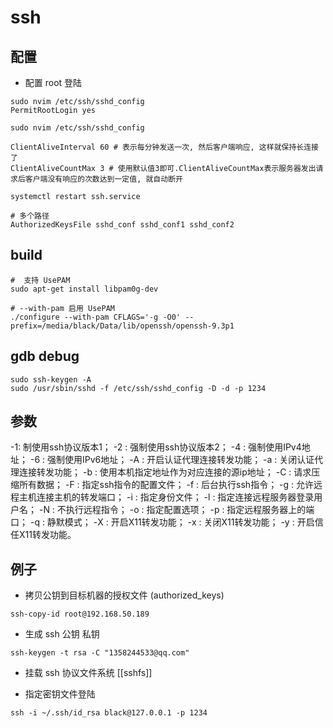 # ssh

## 配置

- 配置 root 登陆
```shell
sudo nvim /etc/ssh/sshd_config
PermitRootLogin yes
```

```shell
sudo nvim /etc/ssh/sshd_config

ClientAliveInterval 60 # 表示每分钟发送一次, 然后客户端响应, 这样就保持长连接了
ClientAliveCountMax 3 # 使用默认值3即可.ClientAliveCountMax表示服务器发出请求后客户端没有响应的次数达到一定值, 就自动断开

systemctl restart ssh.service

# 多个路径
AuthorizedKeysFile sshd_conf sshd_conf1 sshd_conf2
```

## build
```shell
#  支持 UsePAM
sudo apt-get install libpam0g-dev

# --with-pam 启用 UsePAM
./configure --with-pam CFLAGS='-g -O0' --prefix=/media/black/Data/lib/openssh/openssh-9.3p1
```

## gdb debug
```shell
sudo ssh-keygen -A
sudo /usr/sbin/sshd -f /etc/ssh/sshd_config -D -d -p 1234
```

## 参数
-1: 制使用ssh协议版本1； 
-2 : 强制使用ssh协议版本2； 
-4 : 强制使用IPv4地址； 
-6 : 强制使用IPv6地址； 
-A : 开启认证代理连接转发功能； 
-a : 关闭认证代理连接转发功能； 
-b : 使用本机指定地址作为对应连接的源ip地址； 
-C : 请求压缩所有数据； 
-F : 指定ssh指令的配置文件； 
-f : 后台执行ssh指令； 
-g : 允许远程主机连接主机的转发端口； 
-i : 指定身份文件； 
-l : 指定连接远程服务器登录用户名； 
-N : 不执行远程指令； 
-o : 指定配置选项； 
-p : 指定远程服务器上的端口； 
-q : 静默模式； 
-X : 开启X11转发功能； 
-x : 关闭X11转发功能； 
-y : 开启信任X11转发功能。 


## 例子

- 拷贝公钥到目标机器的授权文件 (authorized_keys)
```shell
ssh-copy-id root@192.168.50.189
```

- 生成 ssh 公钥 私钥
```shell
ssh-keygen -t rsa -C "1358244533@qq.com"
```

- 挂载 ssh 协议文件系统
[[sshfs]]

- 指定密钥文件登陆
```shell
ssh -i ~/.ssh/id_rsa black@127.0.0.1 -p 1234
```
